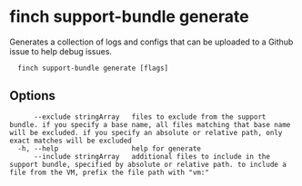 # finch support-bundle generate

Generates a collection of logs and configs that can be uploaded to a Github issue to help debug issues.

```text
  finch support-bundle generate [flags]
```

## Options

```text
      --exclude stringArray   files to exclude from the support bundle. if you specify a base name, all files matching that base name will be excluded. if you specify an absolute or relative path, only exact matches will be excluded
  -h, --help                  help for generate
      --include stringArray   additional files to include in the support bundle, specified by absolute or relative path. to include a file from the VM, prefix the file path with "vm:"
```
